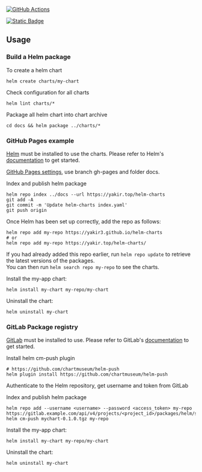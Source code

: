 [![GitHub Actions](https://img.shields.io/github/actions/workflow/status/yakir3/helm-charts/release.yml?label=GitHub%20Actions&logo=github&logoColor=white)](https://github.com/yakir3/helm-charts/actions/workflows/release.yml)

[![Static Badge](https://img.shields.io/badge/Artifact%20Hub-repo-blue)](https://artifacthub.io/)

## Usage
### Build a Helm package

To create a helm chart

    helm create charts/my-chart

Check configuration for all charts

    helm lint charts/*

Package all helm chart into chart archive

    cd docs && helm package ../charts/*

### GitHub Pages example

[Helm](https://helm.sh) must be installed to use the charts.  Please refer to
Helm's [documentation](https://helm.sh/docs/) to get started.

[GitHub Pages settings](https://github.com/yakir3/helm-charts/settings/pages), use branch gh-pages and folder docs.

Index and publish helm package

    helm repo index ../docs --url https://yakir.top/helm-charts
    git add -A 
    git commit -m 'Update helm-charts index.yaml'
    git push origin

Once Helm has been set up correctly, add the repo as follows:

    helm repo add my-repo https://yakir3.github.io/helm-charts
    # or
    helm repo add my-repo https://yakir.top/helm-charts/

If you had already added this repo earlier, run `helm repo update` to retrieve
the latest versions of the packages.  
You can then run `helm search repo my-repo` to see the charts.

Install the my-app chart:

    helm install my-chart my-repo/my-chart

Uninstall the chart:

    helm uninstall my-chart

### GitLab Package registry

[GitLab](https://gitlab.com/) must be installed to use. Please refer to
GitLab's [documentation](https://docs.gitlab.com/ee/user/packages/helm_repository/) to get started.

Install helm cm-push plugin

    # https://github.com/chartmuseum/helm-push
    helm plugin install https://github.com/chartmuseum/helm-push

Authenticate to the Helm repository, get username and token from GitLab

Index and publish helm package

    helm repo add --username <username> --password <access_token> my-repo https://gitlab.example.com/api/v4/projects/<project_id>/packages/helm/stable
    helm cm-push mychart-0.1.0.tgz my-repo

Install the my-app chart:

    helm install my-chart my-repo/my-chart

Uninstall the chart:

    helm uninstall my-chart

